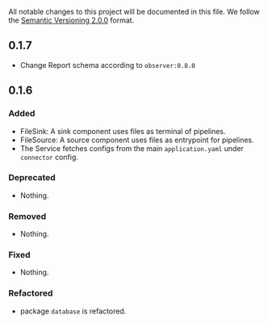 All notable changes to this project will be documented in this file.
We follow the [Semantic Versioning 2.0.0](http://semver.org/) format.


## 0.1.7
 * Change Report schema according to `observer:0.8.0` 

## 0.1.6

### Added
 * FileSink: A sink component uses files as terminal of pipelines.
 * FileSource: A source component uses files as entrypoint for pipelines.
 * The Service fetches configs from the main `application.yaml` under `connector` config.

### Deprecated
- Nothing.

### Removed
- Nothing.

### Fixed
- Nothing.

### Refactored
- package `database` is refactored.